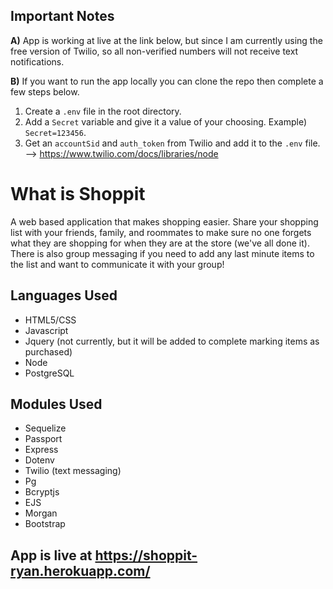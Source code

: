 ## Important Notes
**A)** App is working at live at the link below, but since I am currently using the free version of Twilio, so all non-verified numbers will not receive text notifications.

**B)** If you want to run the app locally you can clone the repo then complete a few steps below.

1. Create a `.env` file in the root directory. 
2. Add a `Secret` variable and give it a value of your choosing.  Example) `Secret=123456`.
3. Get an `accountSid` and `auth_token` from Twilio and add it to the `.env` file.  --> https://www.twilio.com/docs/libraries/node

# What is Shoppit
A web based application that makes shopping easier.  Share your shopping list with your friends, family, and roommates to make sure no one forgets what they are shopping for when they are at the store (we've all done it).  There is also group messaging if you need to add any last minute items to the list and want to communicate it with your group!

## Languages Used
* HTML5/CSS
* Javascript
* Jquery (not currently, but it will be added to complete marking items as purchased)
* Node
* PostgreSQL

## Modules Used
* Sequelize 
* Passport
* Express
* Dotenv
* Twilio (text messaging)
* Pg
* Bcryptjs
* EJS
* Morgan
* Bootstrap

## App is live at https://shoppit-ryan.herokuapp.com/